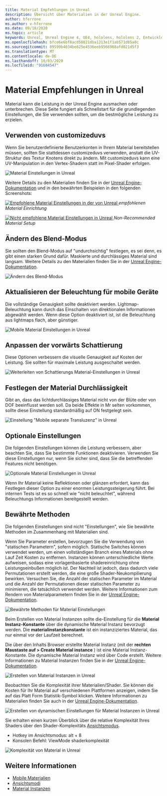 ```yaml
---
title: Material Empfehlungen in Unreal
description: Übersicht über Materialien in der Unreal Engine.
author: hferrone
ms.author: v-hferrone
ms.date: 09/18/2020
ms.topic: article
keywords: Unreal, Unreal Engine 4, UE4, hololens, hololens 2, Entwicklung, Material, Dokumentation, Guides, Features, holograms, Spieleentwicklung
ms.openlocfilehash: bfce6e6bf8acd58821dba1213e1f1ab571d85a0c
ms.sourcegitcommit: 09599b4034be825e4536eeb9566968afd021d5f3
ms.translationtype: MT
ms.contentlocale: de-DE
ms.lasthandoff: 10/03/2020
ms.locfileid: "91684547"
---
```

# <a name="material-recommendations-in-unreal"></a>Material Empfehlungen in Unreal

Material kann die Leistung in der Unreal Engine ausmachen oder unterbrechen. Diese Seite fungiert als Schnellstart für die grundlegenden Einstellungen, die Sie verwenden sollten, um die bestmögliche Leistung zu erzielen.

## <a name="using-customizeduvs"></a>Verwenden von customizeduvs

Wenn Sie benutzerdefinierte Benutzerkonten in Ihrem Material bereitstellen müssen, sollten Sie stattdessen customizeduvs verwenden, anstatt die UV-Struktur des Textur Knotens direkt zu ändern. Mit customizeduvs kann eine UV-Manipulation in den Vertex-Shadern statt im Pixel-Shader erfolgen. 

![Material Einstellungen in Unreal](images/unreal-materials-img-01c.png)

Weitere Details zu den Materialien finden Sie in der [Unreal Engine-Dokumentation](https://docs.unrealengine.com/Platforms/Mobile/Materials/index.html) und in den bewährten Beispielen in den folgenden Screenshots:

[ ![ Empfohlene Material Einstellungen in der ](images/unreal-materials-img-01.png) von Unreal ](images/unreal-materials-img-01.png#lightbox) 
 *empfohlenen Material Einrichtung*

[ ![ Nicht empfohlene Material Einstellungen in Unreal ](images/unreal-materials-img-01b.png) ](images/unreal-materials-img-01b.png#lightbox) 
 *Non-Recommended Material Setup*

## <a name="changing-blend-mode"></a>Ändern des Blend-Modus

Sie sollten den Blend-Modus auf "undurchsichtig" festlegen, es sei denn, es gibt einen starken Grund dafür. Maskierte und durchlässiges Material sind langsam. Weitere Details zu den Materialien finden Sie in der [Unreal Engine-Dokumentation](https://docs.unrealengine.com/Platforms/Mobile/Materials/index.html).

![Ändern des Blend-Modus](images/unreal-materials-img-02.jpg)

## <a name="updating-lighting-for-mobile"></a>Aktualisieren der Beleuchtung für mobile Geräte

Die vollständige Genauigkeit sollte deaktiviert werden. Lightmap-Beleuchtung kann durch das Einschalten von direktionalen Informationen abgewählt werden. Wenn diese Option deaktiviert ist, ist die Beleuchtung aus lightmaps flach, aber günstiger.

![Mobile Material Einstellungen in Unreal](images/unreal-materials-img-03.jpg)

## <a name="adjusting-forward-shading"></a>Anpassen der vorwärts Schattierung

Diese Optionen verbessern die visuelle Genauigkeit auf Kosten der Leistung. Sie sollten für maximale Leistung ausgeschaltet werden.

![Weiterleiten von Schattierungs Material-Einstellungen in Unreal](images/unreal-materials-img-04.jpg)

## <a name="setting-material-translucency"></a>Festlegen der Material Durchlässigkeit

Gibt an, dass das lichtdurchlässiges Material nicht von der Blüte oder von DOF beeinflusst werden soll. Da beide Effekte in Mr selten vorkommen, sollte diese Einstellung standardmäßig auf ON festgelegt sein.

![Einstellung "Mobile separate Transluzenz" in Unreal](images/unreal-materials-img-05.jpg)

## <a name="optional-settings"></a>Optionale Einstellungen

Die folgenden Einstellungen können die Leistung verbessern, aber beachten Sie, dass Sie bestimmte Funktionen deaktivieren. Verwenden Sie diese Einstellungen nur, wenn Sie sicher sind, dass Sie die betreffenden Features nicht benötigen.

![Optionale Material Einstellungen in Unreal](images/unreal-materials-img-06.jpg)

Wenn Ihr Material keine Reflektionen oder glänzen erfordert, kann das Festlegen dieser Option zu einer enormen Leistungssteigerung führt. Bei internen Tests ist es so schnell wie "nicht beleuchtet", während Beleuchtungs Informationen bereitgestellt werden.

## <a name="best-practices"></a>Bewährte Methoden

Die folgenden Einstellungen sind nicht "Einstellungen", wie Sie bewährte Methoden im Zusammenhang mit Materialien sind.

Wenn Sie Parameter erstellen, bevorzugen Sie die Verwendung von "statischen Parametern", sofern möglich. Statische Switches können verwendet werden, um einen vollständigen Branch eines Materials ohne Lauf Zeit Kosten zu entfernen. Instanzen können unterschiedliche Werte aufweisen, sodass eine vorlagenbasierte shadereinrichtung ohne Leistungseinbußen möglich ist. Der Nachteil ist jedoch, dass dadurch viele Permutationen erstellt werden, die eine große Shader-Neukompilierung bewirken. Versuchen Sie, die Anzahl der statischen Parameter im Material und die Anzahl der Permutationen dieser statischen Parameter zu minimieren, die tatsächlich verwendet werden. Weitere Informationen zum Rendern von Materialparametern finden Sie in der [Unreal Engine-Dokumentation](https://docs.unrealengine.com/Engine/Rendering/Materials/ExpressionReference/Parameters/index.html#staticswitchparameter).

![Bewährte Methoden für Material Einstellungen](images/unreal-materials-img-07.jpg)

Beim Erstellen von Material Instanzen sollte die-Einstellung für die **Material Instanz-Konstante** über die dynamische Material Instanz bevorzugt werden. Die **materialinstanzkonstante** ist ein instanziziertes Material, das nur einmal vor der Laufzeit berechnet.

Die über den Inhalts Browser erstellte Material Instanz (mit der **rechten Maustaste auf > Create Material instance** ) ist eine Material Instanz-Konstante. Die dynamische Material Instanz wird über Code erstellt. Weitere Informationen zu Material Instanzen finden Sie in der [Unreal Engine-Dokumentation](https://docs.unrealengine.com/Engine/Rendering/Materials/MaterialInstances/index.html).

![Erstellen von Material Instanzen in Unreal](images/unreal-materials-img-08.png)

Beobachten Sie die Komplexität ihrer Materialien/Shader. Sie können die Kosten für Ihr Material auf verschiedenen Plattformen anzeigen, indem Sie auf das Platt Form Statistik-Symbol klicken. Weitere Informationen zu Materialien finden Sie auch in der [Unreal Engine-Dokumentation](https://docs.unrealengine.com/Platforms/Mobile/Materials/index.html).

![Erstellen von dynamischen Einstellungen für Material Instanzen in Unreal](images/unreal-materials-img-09.png)

Sie erhalten einen kurzen Überblick über die relative Komplexität Ihres Shaders über den Shader-Komplexitäts [Ansichtsmodus](https://docs.unrealengine.com/Engine/UI/LevelEditor/Viewports/ViewModes/index.html).

* Hotkey im Ansichtsmodus: alt + 8
* Konsolen Befehl: ViewMode shaderkomplexität

![Komplexität von Material in Unreal](images/unreal-materials-img-10.png)

## <a name="see-also"></a>Weitere Informationen
* [Mobile Materialien](https://docs.unrealengine.com/Platforms/Mobile/Materials/index.html)
* [Ansichtsmodi](https://docs.unrealengine.com/Engine/UI/LevelEditor/Viewports/ViewModes/index.html)
* [Material Instanzen](https://docs.unrealengine.com/Engine/Rendering/Materials/MaterialInstances/index.html)
